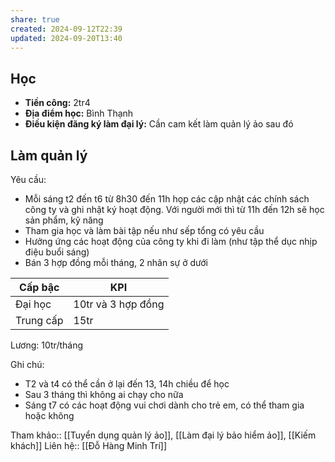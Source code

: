```yaml
---
share: true
created: 2024-09-12T22:39
updated: 2024-09-20T13:40
---
```

## Học
- **Tiền công:** 2tr4
- **Địa điểm học:** Bình Thạnh
- **Điều kiện đăng ký làm đại lý:** Cần cam kết làm quản lý ảo sau đó

## Làm quản lý 
Yêu cầu:
- Mỗi sáng t2 đến t6 từ 8h30 đến 11h họp các cập nhật các chính sách công ty và ghi nhật ký hoạt động. Với người mới thì từ 11h đến 12h sẽ học sản phẩm, kỹ năng
- Tham gia học và làm bài tập nếu như sếp tổng có yêu cầu
- Hưởng ứng các hoạt động của công ty khi đi làm (như tập thể dục nhịp điệu buổi sáng)
- Bán 3 hợp đồng mỗi tháng, 2 nhân sự ở dưới

| Cấp bậc   | KPI                |
| --------- | ------------------ |
| Đại học   | 10tr và 3 hợp đồng |
| Trung cấp | 15tr               |

Lương: 10tr/tháng

Ghi chú:
- T2 và t4 có thể cần ở lại đến 13, 14h chiều để học
- Sau 3 tháng thì không ai chạy cho nữa
- Sáng t7 có các hoạt động vui chơi dành cho trẻ em, có thể tham gia hoặc không

Tham khảo:: [[Tuyển dụng quản lý ảo]], [[Làm đại lý bảo hiểm ảo]], [[Kiếm khách]]
Liên hệ:: [[Đỗ Hàng Minh Trí]]